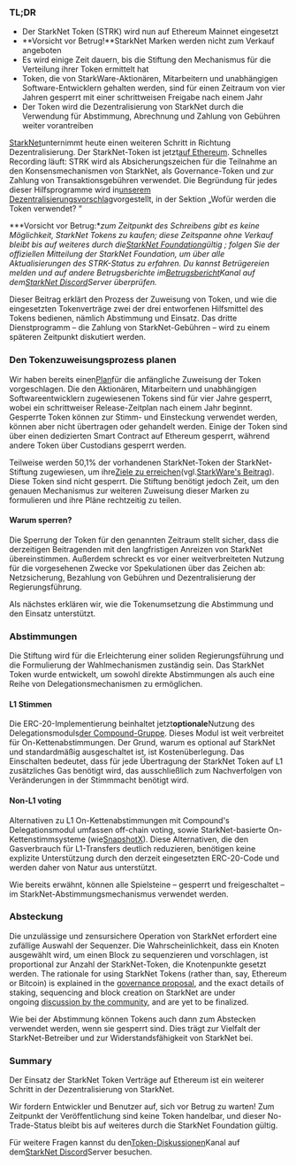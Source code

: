### TL;DR

* Der StarkNet Token (STRK) wird nun auf Ethereum Mainnet eingesetzt
* **Vorsicht vor Betrug!**StarkNet Marken werden nicht zum Verkauf angeboten
* Es wird einige Zeit dauern, bis die Stiftung den Mechanismus für die Verteilung ihrer Token ermittelt hat
* Token, die von StarkWare-Aktionären, Mitarbeitern und unabhängigen Software-Entwicklern gehalten werden, sind für einen Zeitraum von vier Jahren gesperrt mit einer schrittweisen Freigabe nach einem Jahr
* Der Token wird die Dezentralisierung von StarkNet durch die Verwendung für Abstimmung, Abrechnung und Zahlung von Gebühren weiter vorantreiben

[StarkNet](https://starknet.io/)unternimmt heute einen weiteren Schritt in Richtung Dezentralisierung. Der StarkNet-Token ist jetzt[auf Ethereum](https://etherscan.io/address/0xca14007eff0db1f8135f4c25b34de49ab0d42766). Schnelles Recording läuft: STRK wird als Absicherungszeichen für die Teilnahme an den Konsensmechanismen von StarkNet, als Governance-Token und zur Zahlung von Transaktionsgebühren verwendet. Die Begründung für jedes dieser Hilfsprogramme wird in[unserem Dezentralisierungsvorschlag](https://medium.com/@starkware/part-2-a-decentralization-and-governance-proposal-for-starknet-23e335645778)vorgestellt, in der Sektion „Wofür werden die Token verwendet? “

***Vorsicht vor Betrug:**zum Zeitpunkt des Schreibens gibt es keine Möglichkeit, StarkNet Tokens zu kaufen; diese Zeitspanne ohne Verkauf bleibt bis auf weiteres durch die[StarkNet Foundation](https://twitter.com/StarkNetFndn)gültig ; folgen Sie der offiziellen Mitteilung der StarkNet Foundation, um über alle Aktualisierungen des STRK-Status zu erfahren. Du kannst Betrügereien melden und auf andere Betrugsberichte im[Betrugsbericht](https://discord.gg/qypnmzkhbc)Kanal auf dem[StarkNet Discord](http://starknet.io/discord)Server überprüfen.*

Dieser Beitrag erklärt den Prozess der Zuweisung von Token, und wie die eingesetzten Tokenverträge zwei der drei entworfenen Hilfsmittel des Tokens bedienen, nämlich Abstimmung und Einsatz. Das dritte Dienstprogramm – die Zahlung von StarkNet-Gebühren – wird zu einem späteren Zeitpunkt diskutiert werden.

### Den Tokenzuweisungsprozess planen

Wir haben bereits einen[Plan](https://medium.com/starkware/part-3-starknet-token-design-5cc17af066c6)für die anfängliche Zuweisung der Token vorgeschlagen. Die den Aktionären, Mitarbeitern und unabhängigen Softwareentwicklern zugewiesenen Tokens sind für vier Jahre gesperrt, wobei ein schrittweiser Release-Zeitplan nach einem Jahr beginnt. Gesperrte Token können zur Stimm- und Einsteckung verwendet werden, können aber nicht übertragen oder gehandelt werden. Einige der Token sind über einen dedizierten Smart Contract auf Ethereum gesperrt, während andere Token über Custodians gesperrt werden.

Teilweise werden 50,1% der vorhandenen StarkNet-Token der StarkNet-Stiftung zugewiesen, um ihre[Ziele zu erreichen](https://medium.com/@StarkNet_Foundation/welcome-to-the-world-starknet-foundation-7bd55d5dbc59)(vgl.[StarkWare's Beitrag](https://medium.com/starkware/introducing-the-starknet-foundation-bd4b4379fbb)). Diese Token sind nicht gesperrt. Die Stiftung benötigt jedoch Zeit, um den genauen Mechanismus zur weiteren Zuweisung dieser Marken zu formulieren und ihre Pläne rechtzeitig zu teilen.

#### Warum sperren?

Die Sperrung der Token für den genannten Zeitraum stellt sicher, dass die derzeitigen Beitragenden mit den langfristigen Anreizen von StarkNet übereinstimmen. Außerdem schreckt es vor einer weitverbreiteten Nutzung für die vorgesehenen Zwecke vor Spekulationen über das Zeichen ab: Netzsicherung, Bezahlung von Gebühren und Dezentralisierung der Regierungsführung.

Als nächstes erklären wir, wie die Tokenumsetzung die Abstimmung und den Einsatz unterstützt.

### Abstimmungen

Die Stiftung wird für die Erleichterung einer soliden Regierungsführung und die Formulierung der Wahlmechanismen zuständig sein. Das StarkNet Token wurde entwickelt, um sowohl direkte Abstimmungen als auch eine Reihe von Delegationsmechanismen zu ermöglichen.

#### L1 Stimmen

Die ERC-20-Implementierung beinhaltet jetzt**optionale**Nutzung des Delegationsmoduls[der Compound-Gruppe](https://docs.compound.finance/v2/governance/). Dieses Modul ist weit verbreitet für On-Kettenabstimmungen. Der Grund, warum es optional auf StarkNet und standardmäßig ausgeschaltet ist, ist Kostenüberlegung. Das Einschalten bedeutet, dass für jede Übertragung der StarkNet Token auf L1 zusätzliches Gas benötigt wird, das ausschließlich zum Nachverfolgen von Veränderungen in der Stimmmacht benötigt wird.

#### Non-L1 voting

Alternativen zu L1 On-Kettenabstimmungen mit Compound's Delegationsmodul umfassen off-chain voting, sowie StarkNet-basierte On-Kettenstimmsysteme (wie[SnapshotX](https://snapshot.mirror.xyz/cUOrwdtEs5PvNh0sqYWWxPjt8GdJWn_Qp3cl7E3_8IU)). Diese Alternativen, die den Gasverbrauch für L1-Transfers deutlich reduzieren, benötigen keine explizite Unterstützung durch den derzeit eingesetzten ERC-20-Code und werden daher von Natur aus unterstützt.

Wie bereits erwähnt, können alle Spielsteine – gesperrt und freigeschaltet – im StarkNet-Abstimmungsmechanismus verwendet werden.

### Absteckung

Die unzulässige und zensursichere Operation von StarkNet erfordert eine zufällige Auswahl der Sequenzer. Die Wahrscheinlichkeit, dass ein Knoten ausgewählt wird, um einen Block zu sequenzieren und vorschlagen, ist proportional zur Anzahl der StarkNet-Token, die Knotenpunkte gesetzt werden. The rationale for using StarkNet Tokens (rather than, say, Ethereum or Bitcoin) is explained in the [governance proposal](https://medium.com/@starkware/part-2-a-decentralization-and-governance-proposal-for-starknet-23e335645778), and the exact details of staking, sequencing and block creation on StarkNet are under ongoing [discussion by the community](https://community.starknet.io/t/starknet-decentralized-protocol-introduction/2671), and are yet to be finalized.

Wie bei der Abstimmung können Tokens auch dann zum Abstecken verwendet werden, wenn sie gesperrt sind. Dies trägt zur Vielfalt der StarkNet-Betreiber und zur Widerstandsfähigkeit von StarkNet bei.

### Summary

Der Einsatz der StarkNet Token Verträge auf Ethereum ist ein weiterer Schritt in der Dezentralisierung von StarkNet.

Wir fordern Entwickler und Benutzer auf, sich vor Betrug zu warten! Zum Zeitpunkt der Veröffentlichung sind keine Token handelbar, und dieser No-Trade-Status bleibt bis auf weiteres durch die StarkNet Foundation gültig.

Für weitere Fragen kannst du den[Token-Diskussionen](https://discord.gg/qypnmzkhbc)Kanal auf dem[StarkNet Discord](http://starknet.io/discord)Server besuchen.